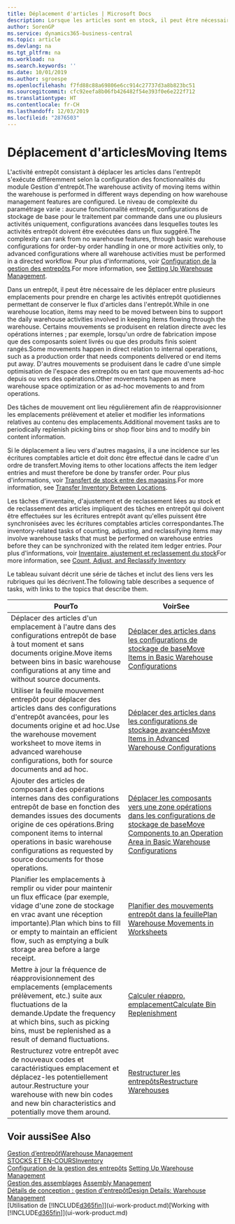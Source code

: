 ```yaml
---
title: Déplacement d'articles | Microsoft Docs
description: Lorsque les articles sont en stock, il peut être nécessaire de les déplacer entre plusieurs emplacements pour prendre en charge les activités entrepôt quotidiennes permettant de conserver le flux d'articles dans l'entrepôt. Certains mouvements se produisent en relation directe avec les opérations internes ; par exemple, lorsqu'un ordre de fabrication impose que des composants soient livrés ou que des produits finis soient rangés. D'autres mouvements se produisent dans le cadre d'une simple optimisation de l'espace des entrepôts ou en tant que mouvements ad-hoc depuis ou vers des opérations.
author: SorenGP
ms.service: dynamics365-business-central
ms.topic: article
ms.devlang: na
ms.tgt_pltfrm: na
ms.workload: na
ms.search.keywords: ''
ms.date: 10/01/2019
ms.author: sgroespe
ms.openlocfilehash: f7fd88c88a69806e6cc914c27737d3a8b823bc51
ms.sourcegitcommit: cfc92eefa8b06fb426482f54e393f0e6e222f712
ms.translationtype: HT
ms.contentlocale: fr-CH
ms.lasthandoff: 12/03/2019
ms.locfileid: "2876503"
---
```

# <a name="moving-items"></a><span data-ttu-id="eb0b2-105">Déplacement d'articles</span><span class="sxs-lookup"><span data-stu-id="eb0b2-105">Moving Items</span></span>
<span data-ttu-id="eb0b2-106">L'activité entrepôt consistant à déplacer les articles dans l'entrepôt s'exécute différemment selon la configuration des fonctionnalités du module Gestion d'entrepôt.</span><span class="sxs-lookup"><span data-stu-id="eb0b2-106">The warehouse activity of moving items within the warehouse is performed in different ways depending on how warehouse management features are configured.</span></span> <span data-ttu-id="eb0b2-107">Le niveau de complexité du paramétrage varie : aucune fonctionnalité entrepôt, configurations de stockage de base pour le traitement par commande dans une ou plusieurs activités uniquement, configurations avancées dans lesquelles toutes les activités entrepôt doivent être exécutées dans un flux suggéré.</span><span class="sxs-lookup"><span data-stu-id="eb0b2-107">The complexity can rank from no warehouse features, through basic warehouse configurations for order-by order handling in one or more activities only, to advanced configurations where all warehouse activities must be performed in a directed workflow.</span></span> <span data-ttu-id="eb0b2-108">Pour plus d'informations, voir [Configuration de la gestion des entrepôts](warehouse-setup-warehouse.md).</span><span class="sxs-lookup"><span data-stu-id="eb0b2-108">For more information, see [Setting Up Warehouse Management](warehouse-setup-warehouse.md).</span></span>

<span data-ttu-id="eb0b2-109">Dans un entrepôt, il peut être nécessaire de les déplacer entre plusieurs emplacements pour prendre en charge les activités entrepôt quotidiennes permettant de conserver le flux d'articles dans l'entrepôt.</span><span class="sxs-lookup"><span data-stu-id="eb0b2-109">While in one warehouse location, items may need to be moved between bins to support the daily warehouse activities involved in keeping items flowing through the warehouse.</span></span> <span data-ttu-id="eb0b2-110">Certains mouvements se produisent en relation directe avec les opérations internes ; par exemple, lorsqu'un ordre de fabrication impose que des composants soient livrés ou que des produits finis soient rangés.</span><span class="sxs-lookup"><span data-stu-id="eb0b2-110">Some movements happen in direct relation to internal operations, such as a production order that needs components delivered or end items put away.</span></span> <span data-ttu-id="eb0b2-111">D'autres mouvements se produisent dans le cadre d'une simple optimisation de l'espace des entrepôts ou en tant que mouvements ad-hoc depuis ou vers des opérations.</span><span class="sxs-lookup"><span data-stu-id="eb0b2-111">Other movements happen as mere warehouse space optimization or as ad-hoc movements to and from operations.</span></span>

<span data-ttu-id="eb0b2-112">Des tâches de mouvement ont lieu régulièrement afin de réapprovisionner les emplacements prélèvement et atelier et modifier les informations relatives au contenu des emplacements.</span><span class="sxs-lookup"><span data-stu-id="eb0b2-112">Additional movement tasks are to periodically replenish picking bins or shop floor bins and to modify bin content information.</span></span>

<span data-ttu-id="eb0b2-113">Si le déplacement a lieu vers d'autres magasins, il a une incidence sur les écritures comptables article et doit donc être effectué dans le cadre d'un ordre de transfert.</span><span class="sxs-lookup"><span data-stu-id="eb0b2-113">Moving items to other locations affects the item ledger entries and must therefore be done by transfer order.</span></span> <span data-ttu-id="eb0b2-114">Pour plus d'informations, voir [Transfert de stock entre des magasins](inventory-how-transfer-between-locations.md).</span><span class="sxs-lookup"><span data-stu-id="eb0b2-114">For more information, see [Transfer Inventory Between Locations](inventory-how-transfer-between-locations.md).</span></span>  

<span data-ttu-id="eb0b2-115">Les tâches d'inventaire, d'ajustement et de reclassement liées au stock et de reclassement des articles impliquent des tâches en entrepôt qui doivent être effectuées sur les écritures entrepôt avant qu'elles puissent être synchronisées avec les écritures comptables articles correspondantes.</span><span class="sxs-lookup"><span data-stu-id="eb0b2-115">The inventory-related tasks of counting, adjusting, and reclassifying items may involve warehouse tasks that must be performed on warehouse entries before they can be synchronized with the related item ledger entries.</span></span> <span data-ttu-id="eb0b2-116">Pour plus d'informations, voir [Inventaire, ajustement et reclassement du stock](inventory-how-count-adjust-reclassify.md)</span><span class="sxs-lookup"><span data-stu-id="eb0b2-116">For more information, see [Count, Adjust, and Reclassify Inventory](inventory-how-count-adjust-reclassify.md)</span></span>  

 <span data-ttu-id="eb0b2-117">Le tableau suivant décrit une série de tâches et inclut des liens vers les rubriques qui les décrivent.</span><span class="sxs-lookup"><span data-stu-id="eb0b2-117">The following table describes a sequence of tasks, with links to the topics that describe them.</span></span>   

|<span data-ttu-id="eb0b2-118">**Pour**</span><span class="sxs-lookup"><span data-stu-id="eb0b2-118">**To**</span></span>|<span data-ttu-id="eb0b2-119">**Voir**</span><span class="sxs-lookup"><span data-stu-id="eb0b2-119">**See**</span></span>|  
|------------|-------------|  
|<span data-ttu-id="eb0b2-120">Déplacer des articles d'un emplacement à l'autre dans des configurations entrepôt de base à tout moment et sans documents origine.</span><span class="sxs-lookup"><span data-stu-id="eb0b2-120">Move items between bins in basic warehouse configurations at any time and without source documents.</span></span>|[<span data-ttu-id="eb0b2-121">Déplacer des articles dans les configurations de stockage de base</span><span class="sxs-lookup"><span data-stu-id="eb0b2-121">Move Items in Basic Warehouse Configurations</span></span>](warehouse-how-to-move-items-ad-hoc-in-basic-warehousing.md)|
|<span data-ttu-id="eb0b2-122">Utiliser la feuille mouvement entrepôt pour déplacer des articles dans des configurations d'entrepôt avancées, pour les documents origine et ad hoc.</span><span class="sxs-lookup"><span data-stu-id="eb0b2-122">Use the warehouse movement worksheet to move items in advanced warehouse configurations, both for source documents and ad hoc.</span></span>|[<span data-ttu-id="eb0b2-123">Déplacer des articles dans les configurations de stockage avancées</span><span class="sxs-lookup"><span data-stu-id="eb0b2-123">Move Items in Advanced Warehouse Configurations</span></span>](warehouse-how-to-move-items-in-advanced-warehousing.md)|  
|<span data-ttu-id="eb0b2-124">Ajouter des articles de composant à des opérations internes dans des configurations entrepôt de base en fonction des demandes issues des documents origine de ces opérations.</span><span class="sxs-lookup"><span data-stu-id="eb0b2-124">Bring component items to internal operations in basic warehouse configurations as requested by source documents for those operations.</span></span>|[<span data-ttu-id="eb0b2-125">Déplacer les composants vers une zone opérations dans les configurations de stockage de base</span><span class="sxs-lookup"><span data-stu-id="eb0b2-125">Move Components to an Operation Area in Basic Warehouse Configurations</span></span>](warehouse-how-to-move-components-to-an-operation-area-in-basic-warehousing.md)|
|<span data-ttu-id="eb0b2-126">Planifier les emplacements à remplir ou vider pour maintenir un flux efficace (par exemple, vidage d'une zone de stockage en vrac avant une réception importante).</span><span class="sxs-lookup"><span data-stu-id="eb0b2-126">Plan which bins to fill or empty to maintain an efficient flow, such as emptying a bulk storage area before a large receipt.</span></span>|[<span data-ttu-id="eb0b2-127">Planifier des mouvements entrepôt dans la feuille</span><span class="sxs-lookup"><span data-stu-id="eb0b2-127">Plan Warehouse Movements in Worksheets</span></span>](warehouse-how-to-plan-warehouse-movements-in-worksheets.md)|
|<span data-ttu-id="eb0b2-128">Mettre à jour la fréquence de réapprovisionnement des emplacements (emplacements prélèvement, etc.) suite aux fluctuations de la demande.</span><span class="sxs-lookup"><span data-stu-id="eb0b2-128">Update the frequency at which bins, such as picking bins, must be replenished as a result of demand fluctuations.</span></span>|[<span data-ttu-id="eb0b2-129">Calculer réappro. emplacement</span><span class="sxs-lookup"><span data-stu-id="eb0b2-129">Calculate Bin Replenishment</span></span>](warehouse-how-to-calculate-bin-replenishment.md)|
|<span data-ttu-id="eb0b2-130">Restructurez votre entrepôt avec de nouveaux codes et caractéristiques emplacement et déplacez-les potentiellement autour.</span><span class="sxs-lookup"><span data-stu-id="eb0b2-130">Restructure your warehouse with new bin codes and new bin characteristics and potentially move them around.</span></span>|[<span data-ttu-id="eb0b2-131">Restructurer les entrepôts</span><span class="sxs-lookup"><span data-stu-id="eb0b2-131">Restructure Warehouses</span></span>](warehouse-how-to-restructure-warehouses.md)|  

## <a name="see-also"></a><span data-ttu-id="eb0b2-132">Voir aussi</span><span class="sxs-lookup"><span data-stu-id="eb0b2-132">See Also</span></span>  
[<span data-ttu-id="eb0b2-133">Gestion d’entrepôt</span><span class="sxs-lookup"><span data-stu-id="eb0b2-133">Warehouse Management</span></span>](warehouse-manage-warehouse.md)  
[<span data-ttu-id="eb0b2-134">STOCKS ET EN-COURS</span><span class="sxs-lookup"><span data-stu-id="eb0b2-134">Inventory</span></span>](inventory-manage-inventory.md)  
<span data-ttu-id="eb0b2-135">[Configuration de la gestion des entrepôts](warehouse-setup-warehouse.md)   </span><span class="sxs-lookup"><span data-stu-id="eb0b2-135">[Setting Up Warehouse Management](warehouse-setup-warehouse.md)   </span></span>  
<span data-ttu-id="eb0b2-136">[Gestion des assemblages](assembly-assemble-items.md)  </span><span class="sxs-lookup"><span data-stu-id="eb0b2-136">[Assembly Management](assembly-assemble-items.md)  </span></span>  
[<span data-ttu-id="eb0b2-137">Détails de conception : gestion d'entrepôt</span><span class="sxs-lookup"><span data-stu-id="eb0b2-137">Design Details: Warehouse Management</span></span>](design-details-warehouse-management.md)  
<span data-ttu-id="eb0b2-138">[Utilisation de [!INCLUDE[d365fin](includes/d365fin_md.md)]](ui-work-product.md)</span><span class="sxs-lookup"><span data-stu-id="eb0b2-138">[Working with [!INCLUDE[d365fin](includes/d365fin_md.md)]](ui-work-product.md)</span></span>

